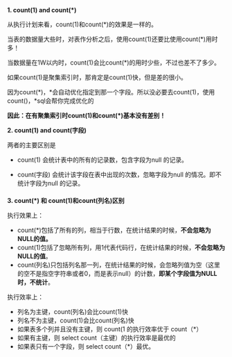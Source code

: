 **1. count(1) and count(\*)** 

从执行计划来看，count(1)和count(*)的效果是一样的。

当表的数据量大些时，对表作分析之后，使用count(1)还要比使用count(*)用时多！ 

当数据量在1W以内时，count(1)会比count(*)的用时少些，不过也差不了多少。

如果count(1)是聚集索引时，那肯定是count(1)快，但是差的很小。 

因为count(*)，*会自动优化指定到那一个字段。所以没必要去count(1)，使用count()，*sql会帮你完成优化的 

**因此：在有聚集索引时count(1)和count(*)基本没有差别！** 



**2. count(1) and count(字段)**

两者的主要区别是

- count(1) 会统计表中的所有的记录数，包含字段为null 的记录。

- count(字段) 会统计该字段在表中出现的次数，忽略字段为null 的情况。即不统计字段为null 的记录。 

####  

**3. count(\*) 和 count(1)和count(列名)区别** 

执行效果上： 

- count(*)包括了所有的列，相当于行数，在统计结果的时候，**不会忽略为NULL的值。** 
- count(1)包括了忽略所有列，用1代表代码行，在统计结果的时候，**不会忽略为NULL的值**。
- count(列名)只包括列名那一列，在统计结果的时候，会忽略列值为空（这里的空不是指空字符串或者0，而是表示null）的计数，**即某个字段值为NULL时，不统计**。

执行效率上： 

- 列名为主键，count(列名)会比count(1)快 
- 列名不为主键，count(1)会比count(列名)快 
- 如果表多个列并且没有主键，则 count(1 的执行效率优于 count（*） 
- 如果有主键，则 select count（主键）的执行效率是最优的 
- 如果表只有一个字段，则 select count（*）最优。